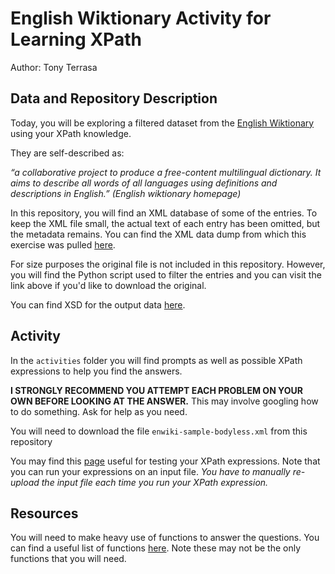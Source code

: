 # English Wiktionary Activity for Learning XPath

Author: Tony Terrasa


## Data and Repository Description

Today, you will be exploring a filtered dataset from the [English Wiktionary](https://en.wiktionary.org/wiki/Wiktionary:Main_Page) using your XPath knowledge. 

They are self-described as:

_“a collaborative project to produce a free-content multilingual dictionary. It aims to describe all words of all languages using definitions and descriptions in English.” (English wiktionary homepage)_

In this repository, you will find an XML database of some of the entries. To keep the XML file small, the actual text of each entry has been omitted, but the metadata remains. You can find the XML data dump from which this exercise was pulled [here](https://dumps.wikimedia.your.org/enwiktionary/20220220/). 

For size purposes the original file is not included in this repository. However, you will find the Python script used to filter the entries and you can visit the link above if you'd like to download the original. 

You can find XSD for the output data [here](https://www.mediawiki.org/xml/export-0.10.xsd).


## Activity


In the `activities` folder you will find prompts as well as possible XPath expressions to help you find the answers.

**I STRONGLY RECOMMEND YOU ATTEMPT EACH PROBLEM ON YOUR OWN BEFORE LOOKING AT THE ANSWER.** This may involve googling how to do something. Ask for help as you need.


You will need to download the file `enwiki-sample-bodyless.xml` from this repository

You may find this [page](https://www.freeformatter.com/xpath-tester.html#ad-output) useful for testing your XPath expressions. Note that you can run your expressions on an input file. _You have to manually re-upload the input file each time you run your XPath expression._





## Resources

You will need to make heavy use of functions to answer the questions.  You can find a useful list of functions [here](https://www.ibm.com/docs/en/idr/11.3.3?topic=functions-xpath). Note these may not be the only functions that you will need.

